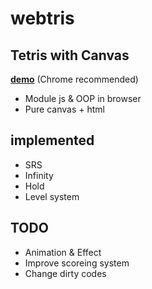 # webtris
Tetris with Canvas
----
[**demo**](http://noye.work/tetris) (Chrome recommended)
* Module js & OOP in browser
* Pure canvas + html
## implemented
* SRS
* Infinity
* Hold
* Level system
## TODO
* Animation & Effect
* Improve scoreing system
* Change dirty codes
